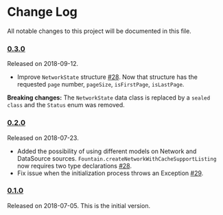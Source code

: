 # Change Log
All notable changes to this project will be documented in this file.

### [0.3.0](https://github.com/xmartlabs/fountain/releases/tag/0.3.0)
Released on 2018-09-12.
- Improve `NetworkState` structure [#28](https://github.com/xmartlabs/fountain/pull/28).
Now that structure has the requested `page` number, `pageSize`, `isFirstPage`, `isLastPage`.

**Breaking changes:**
The `NetworkState` data class is replaced by a `sealed class` and the `Status` enum was removed.

### [0.2.0](https://github.com/xmartlabs/fountain/releases/tag/0.2.0)
Released on 2018-07-23. 
- Added the possibility of using different models on Network and DataSource sources.
`Fountain.createNetworkWithCacheSupportListing` now requires two type declarations [#28](https://github.com/xmartlabs/fountain/pull/28).
- Fix issue when the initialization process throws an Exception [#29](https://github.com/xmartlabs/fountain/pull/29).

### [0.1.0](https://github.com/xmartlabs/fountain/releases/tag/0.1.0)
Released on 2018-07-05. This is the initial version.
